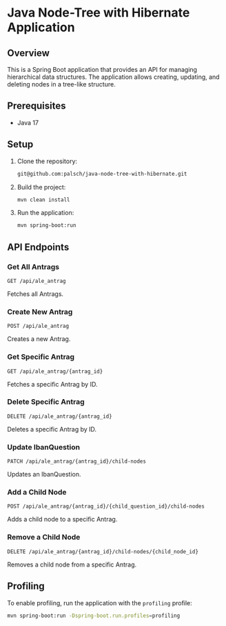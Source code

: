 # Java Node-Tree with Hibernate Application

## Overview
This is a Spring Boot application that provides an API for managing hierarchical data structures. The application allows creating, updating, and deleting nodes in a tree-like structure.

## Prerequisites
- Java 17

## Setup

1. Clone the repository:
    ```sh
    git@github.com:palsch/java-node-tree-with-hibernate.git
    ```

2. Build the project:
    ```sh
    mvn clean install
    ```

3. Run the application:
    ```sh
    mvn spring-boot:run
    ```

## API Endpoints

### Get All Antrags
```http
GET /api/ale_antrag
```
Fetches all Antrags.

### Create New Antrag
```http
POST /api/ale_antrag
```
Creates a new Antrag.

### Get Specific Antrag
```http
GET /api/ale_antrag/{antrag_id}
```
Fetches a specific Antrag by ID.

### Delete Specific Antrag
```http
DELETE /api/ale_antrag/{antrag_id}
```
Deletes a specific Antrag by ID.

### Update IbanQuestion
```http
PATCH /api/ale_antrag/{antrag_id}/child-nodes
```
Updates an IbanQuestion.

### Add a Child Node
```http
POST /api/ale_antrag/{antrag_id}/{child_question_id}/child-nodes
```
Adds a child node to a specific Antrag.

### Remove a Child Node
```http
DELETE /api/ale_antrag/{antrag_id}/child-nodes/{child_node_id}
```
Removes a child node from a specific Antrag.


## Profiling
To enable profiling, run the application with the `profiling` profile:
```sh
mvn spring-boot:run -Dspring-boot.run.profiles=profiling
```
